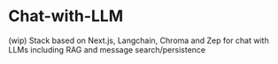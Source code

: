 # Chat-with-LLM
 (wip) Stack based on Next.js, Langchain, Chroma and Zep for chat with LLMs including RAG and message search/persistence
